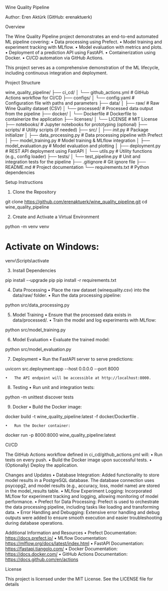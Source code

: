 Wine Quality Pipeline

Author: Eren Aktürk (GitHub: erenaktuerk)

Overview

The Wine Quality Pipeline project demonstrates an end-to-end automated ML pipeline covering:
	•	Data processing using Prefect.
	•	Model training and experiment tracking with MLflow.
	•	Model evaluation with metrics and plots.
	•	Deployment of a prediction API using FastAPI.
	•	Containerization using Docker.
	•	CI/CD automation via GitHub Actions.

This project serves as a comprehensive demonstration of the ML lifecycle, including continuous integration and deployment.

Project Structure

wine_quality_pipeline/
├── ci_cd/
│   └── github_actions.yml          # GitHub Actions workflow for CI/CD
├── configs/
│   └── config.yaml                 # Configuration file with paths and parameters
├── data/
│   ├── raw/                        # Raw Wine Quality dataset (CSV)
│   └── processed/                  # Processed data output from the pipeline
├── docker/
│   └── Dockerfile                  # Dockerfile to containerize the application
├── licenses/
│   └── LICENSE                     # MIT License
├── notebooks/                      # Jupyter notebooks for prototyping (optional)
├── scripts/                        # Utility scripts (if needed)
├── src/
│   ├── _init_.py                 	# Package initializer
│   ├── data_processing.py          # Data processing pipeline with Prefect
│   ├── model_training.py           # Model training & MLflow integration
│   ├── model_evaluation.py         # Model evaluation and plotting
│   ├── deployment.py               # REST API deployment using FastAPI
│   └── utils.py                    # Utility functions (e.g., config loader)
├── tests/
│   └── test_pipeline.py            # Unit and integration tests for the pipeline
├── .gitignore                      # Git ignore file
├── README.md                       # Project documentation
└── requirements.txt                # Python dependencies

Setup Instructions

1. Clone the Repository

git clone https://github.com/erenaktuerk/wine_quality_pipeline.git
cd wine_quality_pipeline

2. Create and Activate a Virtual Environment

python -m venv venv
# Activate on Windows:
venv\Scripts\activate

3. Install Dependencies

pip install --upgrade pip
pip install -r requirements.txt

4. Data Processing
	•	Place the raw dataset (winequality.csv) into the data/raw/ folder.
	•	Run the data processing pipeline:

python src/data_processing.py

5. Model Training
	•	Ensure that the processed data exists in data/processed/.
	•	Train the model and log experiments with MLflow:

python src/model_training.py

6. Model Evaluation
	•	Evaluate the trained model:

python src/model_evaluation.py

7. Deployment
	•	Run the FastAPI server to serve predictions:

uvicorn src.deployment:app --host 0.0.0.0 --port 8000

	•	The API endpoint will be accessible at http://localhost:8000.

8. Testing
	•	Run unit and integration tests:

python -m unittest discover tests

9. Docker
	•	Build the Docker image:

docker build -t wine_quality_pipeline:latest -f docker/Dockerfile .

	•	Run the Docker container:

docker run -p 8000:8000 wine_quality_pipeline:latest

CI/CD

The GitHub Actions workflow defined in ci_cd/github_actions.yml will:
	•	Run tests on every push.
	•	Build the Docker image upon successful tests.
	•	(Optionally) Deploy the application.

Changes and Updates
	•	Database Integration: Added functionality to store model results in a PostgreSQL database. The database connection uses psycopg2, and model results (e.g., accuracy, loss, model name) are stored in the model_results table.
	•	MLflow Experiment Logging: Incorporated MLflow for experiment tracking and logging, allowing monitoring of model performance.
	•	Prefect for Data Processing: Prefect is used to orchestrate the data processing pipeline, including tasks like loading and transforming data.
	•	Error Handling and Debugging: Extensive error handling and debug outputs were added to ensure smooth execution and easier troubleshooting during database operations.

Additional Information and Resources
	•	Prefect Documentation: https://docs.prefect.io/
	•	MLflow Documentation: https://mlflow.org/docs/latest/index.html
	•	FastAPI Documentation: https://fastapi.tiangolo.com/
	•	Docker Documentation: https://docs.docker.com/
	•	GitHub Actions Documentation: https://docs.github.com/en/actions

License

This project is licensed under the MIT License. See the LICENSE file for details